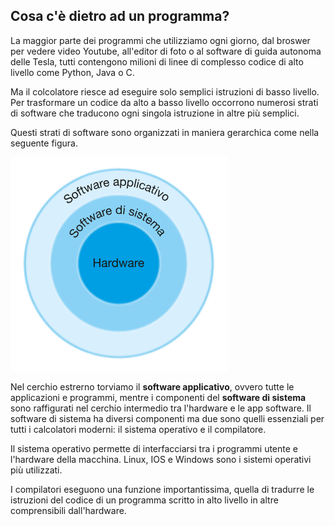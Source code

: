 ## Cosa c'è dietro ad un programma?

La maggior parte dei programmi che utilizziamo ogni giorno, 
dal broswer per vedere video Youtube, all'editor di foto o al software
di guida autonoma delle Tesla, tutti contengono milioni
di linee di complesso codice di alto livello come Python, Java o C.

Ma il colcolatore riesce ad eseguire solo semplici istruzioni di basso livello.
Per trasformare un codice da alto a basso livello occorrono numerosi strati di software che traducono ogni singola 
istruzione in altre più semplici.

Questi strati di software sono organizzati in maniera gerarchica come nella seguente figura.

![StratiDelSoftware](.././immagini/stratiDelSoftware.png)

Nel cerchio estrerno torviamo il **software applicativo**, ovvero tutte le applicazioni e programmi, mentre i componenti del **software di sistema** sono raffigurati nel cerchio intermedio tra l'hardware e le app software.
Il software di sistema ha diversi componenti ma due sono quelli essenziali per tutti i calcolatori moderni: il sistema operativo e il compilatore.

Il sistema operativo permette di interfacciarsi tra i programmi utente e l'hardware della macchina. Linux, IOS e Windows sono i sistemi operativi più utilizzati.

I compilatori eseguono una funzione importantissima, quella di tradurre le istruzioni del codice di un programma scritto in alto livello in altre comprensibili dall'hardware.
